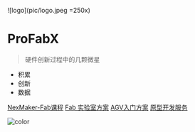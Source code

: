 
![logo](pic/logo.jpeg =250x)
# ProFabX

> 硬件创新过程中的几颗微星

- 积累
- 创新
- 数据

[NexMaker-Fab课程](https://www.nexmaker.com/)
[Fab 实验室方案](lab/lab.md)
[AGV入门方案](agv/agv.md)
[原型开发服务](prototype/prototype.md)


<!-- 背景色 -->

![color](#ffffff)